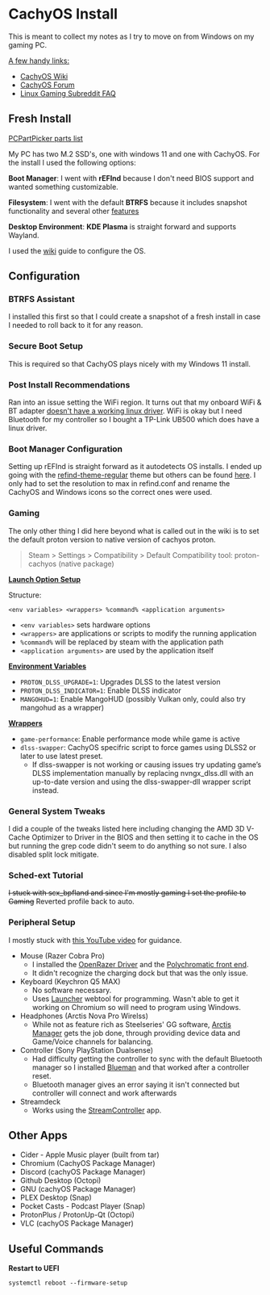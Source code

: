 # CachyOS Install
This is meant to collect my notes as I try to move on from Windows on my gaming PC. 

<ins>A few handy links:</ins>
- [CachyOS Wiki](https://wiki.cachyos.org/)
- [CachyOS Forum](https://discuss.cachyos.org/)
- [Linux Gaming Subreddit FAQ](https://www.reddit.com/r/linux_gaming/wiki/faq/)

## Fresh Install

[PCPartPicker parts list](https://pcpartpicker.com/list/zFjmKq)

My PC has two M.2 SSD's, one with windows 11 and one with CachyOS. For the install I used the following options:

**Boot Manager**: I went with **rEFInd** because I don't need BIOS support and wanted something customizable.

**Filesystem**: I went with the default **BTRFS** because it includes snapshot functionality and several other [features](https://itsfoss.com/btrfs/)

**Desktop Environment**: **KDE Plasma** is straight forward and supports Wayland.

I used the [wiki](https://wiki.cachyos.org/configuration/secure_boot_setup/) guide to configure the OS.

## Configuration

### BTRFS Assistant
I installed this first so that I could create a snapshot of a fresh install in case I needed to roll back to it for any reason.

### Secure Boot Setup
This is required so that CachyOS plays nicely with my Windows 11 install.

### Post Install Recommendations
Ran into an issue setting the WiFi region. It turns out that my onboard WiFi & BT adapter [doesn't have a working linux driver](https://www.reddit.com/r/homelab/comments/1iw23f3/anybody_know_if_mediatek_tp_link_7927_wifi_7_is/). WiFi is okay but I need Bluetooth for my controller so I bought a TP-Link UB500 which does have a linux driver.

### Boot Manager Configuration
Setting up rEFInd is straight forward as it autodetects OS installs. I ended up going with the [refind-theme-regular](https://github.com/bobafetthotmail/refind-theme-regular) theme but others can be found [here](https://refind-themes-collection.netlify.app/). I only had to set the resolution to max in refind.conf and rename the CachyOS and Windows icons so the correct ones were used.

### Gaming
The only other thing I did here beyond what is called out in the wiki is to set the default proton version to native version of cachyos proton.

> Steam > Settings > Compatibility > Default Compatibility tool: proton-cachyos (native package)

<ins> **Launch Option Setup** </ins>

Structure:
```
<env variables> <wrappers> %command% <application arguments>
```

+ `<env variables>` sets hardware options
+ `<wrappers>` are applications or scripts to modify the running application
+ `%command%` will be replaced by steam with the application path
+ `<application arguments>` are used by the application itself

<ins>**Environment Variables**</ins>
+ `PROTON_DLSS_UPGRADE=1`: Upgrades DLSS to the latest version
+ `PROTON_DLSS_INDICATOR=1`: Enable DLSS indicator
+ `MANGOHUD=1`: Enable MangoHUD (possibly Vulkan only, could also try mangohud as a wrapper)

<ins>**Wrappers**</ins>
+ `game-performance`: Enable performance mode while game is active
+ `dlss-swapper`: CachyOS specifric script to force games using DLSS2 or later to use latest preset.
  + If dlss-swapper is not working or causing issues try updating game’s DLSS implementation manually by replacing nvngx_dlss.dll with an up-to-date version and using the dlss-swapper-dll wrapper script instead.

### General System Tweaks
I did a couple of the tweaks listed here including changing the AMD 3D V-Cache Optimizer to Driver in the BIOS and then setting it to cache in the OS but running the grep code didn't seem to do anything so not sure. I also disabled split lock mitigate. 

### Sched-ext Tutorial
~~I stuck with scx_bpfland and since I'm mostly gaming  I set the profile to Gaming~~ Reverted profile back to auto.

### Peripheral Setup
I mostly stuck with [this YouTube video](https://www.youtube.com/watch?v=uIRs-zh3nGI) for guidance. 

- Mouse (Razer Cobra Pro)
  - I installed the [OpenRazer Driver](https://openrazer.github.io/) and the [Polychromatic front end](https://polychromatic.app/).
  - It didn't recognize the charging dock but that was the only issue.
- Keyboard (Keychron Q5 MAX)
  - No software necessary.
  - Uses [Launcher](https://launcher.keychron.com) webtool for programming. Wasn't able to get it working on Chromium so will need to program using Windows.
- Headphones (Arctis Nova Pro Wirelss)
  - While not as feature rich as Steelseries' GG software, [Arctis Manager](https://github.com/elegos/Linux-Arctis-Manager) gets the job done, through providing device data and Game/Voice channels for balancing.
- Controller (Sony PlayStation Dualsense)
  - Had difficulty getting the controller to sync with the default Bluetooth manager so I installed [Blueman](https://github.com/blueman-project/blueman) and that worked after a controller reset.
  - Bluetooth manager gives an error saying it isn't connected but controller will connect and work afterwards
- Streamdeck
  - Works using the [StreamController](https://github.com/StreamController/StreamController) app.
 
## Other Apps
+ Cider - Apple Music player (built from tar)
+ Chromium (CachyOS Package Manager)
+ Discord (cachyOS Package Manager)
+ Github Desktop (Octopi)
+ GNU (cachyOS Package Manager)
+ PLEX Desktop (Snap)
+ Pocket Casts - Podcast Player (Snap)
+ ProtonPlus / ProtonUp-Qt (Octopi)
+ VLC (cachyOS Package Manager)

## Useful Commands
**Restart to UEFI**
```
systemctl reboot --firmware-setup
```
